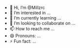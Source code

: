 - 👋 Hi, I’m @Millzrc
- 👀 I’m interested in ...
- 🌱 I’m currently learning ...
- 💞️ I’m looking to collaborate on ...
- 📫 How to reach me ...
- 😄 Pronouns: ...
- ⚡ Fun fact: ...

<!---
Millzrc/Millzrc is a ✨ special ✨ repository because its `README.md` (this file) appears on your GitHub profile.
You can click the Preview link to take a look at your changes.
--->
